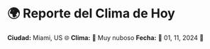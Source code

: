 # 🌍 Reporte del Clima de Hoy

**Ciudad:** Miami, US 🌐
**Clima:** 🌈 Muy nuboso
**Fecha:** 📅 01, 11, 2024 🚀
